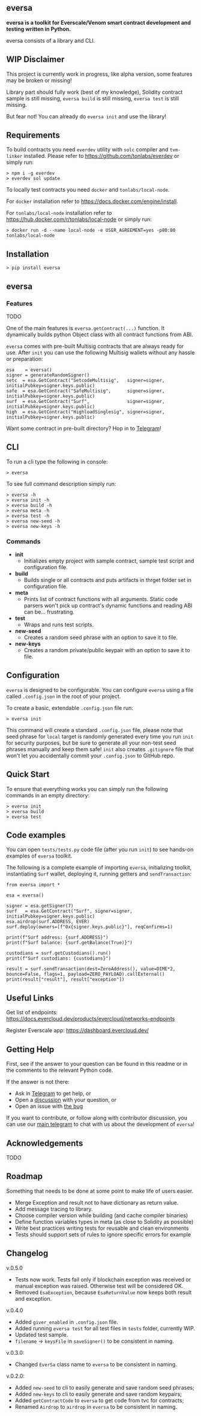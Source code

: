 ## eversa

**eversa is a toolkit for Everscale/Venom smart contract development and testing written in Python.**

eversa consists of a library and CLI.

## WIP Disclaimer

This project is currently work in progress, like alpha version, some features may be broken or missing!

Library part should fully work (best of my knowledge), Solidity contract sample is still missing, `eversa build` is still missing, `eversa test` is still missing.

But fear not! You can already do `eversa init` and use the library!

## Requirements

To build contracts you need `everdev` utility with `solc` compiler and `tvm-linker` installed. Please refer to https://github.com/tonlabs/everdev or simply run:

```
> npm i -g everdev
> everdev sol update
```

To locally test contracts you need `docker` and `tonlabs/local-node`. 

For `docker` installation refer to https://docs.docker.com/engine/install.

For `tonlabs/local-node` installation refer to https://hub.docker.com/r/tonlabs/local-node or simply run:

```
> docker run -d --name local-node -e USER_AGREEMENT=yes -p80:80 tonlabs/local-node
```

## Installation

```
> pip install eversa
```

## eversa

### Features

TODO

One of the main features is `eversa.getContract(...)` function. It dynamically builds python Object class with all contract functions from ABI.

`eversa` comes with pre-built Multisig contracts that are always ready for use. After `init` you can use the following Multisig wallets without any hassle or preparation:

```
esa    = eversa()
signer = generateRandomSigner()
setc  = esa.GetContract("SetcodeMultisig",   signer=signer, initialPubkey=signer.keys.public)
safe  = esa.GetContract("SafeMultisig",      signer=signer, initialPubkey=signer.keys.public)
surf  = esa.GetContract("Surf",              signer=signer, initialPubkey=signer.keys.public)
high  = esa.GetContract("HighloadSinglesig", signer=signer, initialPubkey=signer.keys.public)
```

Want some contract in pre-built directory? Hop in to [Telegram](https://t.me/eversa_main)!

## CLI

To run a cli type the following in console:

```
> eversa
```

To see full command description simply run:

```
> eversa -h
> eversa init -h
> eversa build -h
> eversa meta -h
> eversa test -h
> eversa new-seed -h
> eversa new-keys -h
``` 

### Commands

-   **init**
    - Initializes empty project with sample contract, sample test script and configuration file.
-   **build**
    - Builds single or all contracts and puts artifacts in thrget folder set in configuration file.
-   **meta**
    - Prints list of contract functions with all arguments. Static code parsers won't pick up contract's dynamic functions and reading ABI can be... frustrating.
-   **test**
    - Wraps and runs test scripts.
-   **new-seed**
    - Creates a random seed phrase with an option to save it to file.
-   **new-keys**
    - Creates a random private/public keypair with an option to save it to file.

## Configuration

`eversa` is designed to be configurable. You can configure `eversa` using a file called `.config.json` in the root of your project.

To create a basic, extendable `.config.json` file run:
```
> eversa init
``` 

This command will create a standard `.config.json` file, please note that seed phrase for `local` target is randomly generated every time you run `init` for security purposes, but be sure to generate all your non-test seed phrases manually and keep them safe! `init` also creates `.gitignore` file that won't let you accidentally commit your `.config.json` to GitHub repo.

## Quick Start

To ensure that everything works you can simply run the following commands in an empty directory:
```
> eversa init
> eversa build 
> eversa test
``` 

## Code examples

You can open `tests/tests.py` code file (after you run `init`) to see hands-on examples of `eversa` toolkit.

The following is a complete example of importing `eversa`, initializing toolkit, instantiating `Surf` wallet, deploying it, running getters and `sendTransaction`:

```
from eversa import *

esa = eversa()

signer = esa.getSigner(7)
surf   = esa.GetContract("Surf", signer=signer, initialPubkey=signer.keys.public)
esa.airdrop(surf.ADDRESS, EVER)
surf.deploy(owners=[f"0x{signer.keys.public}"], reqConfirms=1)

print(f"Surf address: {surf.ADDRESS}")
print(f"Surf balance: {surf.getBalance(True)}")

custodians = surf.getCustodians().run()
print(f"Surf custodians: {custodians}")

result = surf.sendTransaction(dest=ZeroAddress(), value=DIME*2, bounce=False, flags=1, payload=ZERO_PAYLOAD).callExternal()
print(result["result"], result["exception"])
```

## Useful Links

Get list of endpoints:
https://docs.evercloud.dev/products/evercloud/networks-endpoints

Register Everscale app:
https://dashboard.evercloud.dev/

## Getting Help

First, see if the answer to your question can be found in this readme or in the comments to the relevant Python code.

If the answer is not there:

-   Ask in [Telegram](https://t.me/eversa_main) to get help, or
-   Open a [discussion](https://github.com/SolderingArmor/eversa/discussions/new) with your question, or
-   Open an issue with [the bug](https://github.com/SolderingArmor/eversa/issues/new)

If you want to contribute, or follow along with contributor discussion, you can use our [main telegram](https://t.me/eversa_main) to chat with us about the development of `eversa`!

## Acknowledgements

TODO

## Roadmap

Something that needs to be done at some point to make life of users easier.

* Merge Exception and result not to have dictionary as return value.
* Add message tracing to library.
* Choose compiler version while building (and cache compiler binaries)
* Define function variables types in meta (as close to Solidity as possible)
* Write best practices writing tests for reusable and clean environments
* Tests should support sets of rules to ignore specific errors for example

## Changelog

v.0.5.0
* Tests now work. Tests fail only if blockchain exception was received or manual exception was raised. Otherwise test will be considered OK.
* Removed `EsaException`, because `EsaReturnValue` now keeps both result and exception.

v.0.4.0

* Added `giver_enabled` in `.config.json` file.
* Added running `eversa test` for all test files in `tests` folder, currently WIP.
* Updated test sample.
* `filename` -> `keysFile` in `saveSigner()` to be consistent in naming.

v.0.3.0:

* Changed `EverSa` class name to `eversa` to be consistent in naming.

v.0.2.0:

* Added `new-seed` to cli to easily generate and save random seed phrases;
* Added `new-keys` to cli to easily generate and save random keypairs;
* Added `getContractCode` to `eversa` to get code from tvc for contracts;
* Renamed `Airdrop` to `airdrop` in `eversa` to be consistent in naming.

